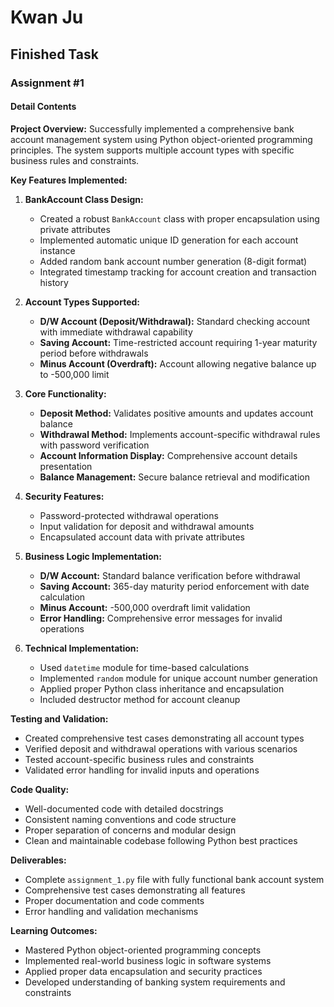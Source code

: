 # Kwan Ju

## Finished Task

### Assignment #1

#### Detail Contents

**Project Overview:**
Successfully implemented a comprehensive bank account management system using Python object-oriented programming principles. The system supports multiple account types with specific business rules and constraints.

**Key Features Implemented:**

1. **BankAccount Class Design:**
   - Created a robust `BankAccount` class with proper encapsulation using private attributes
   - Implemented automatic unique ID generation for each account instance
   - Added random bank account number generation (8-digit format)
   - Integrated timestamp tracking for account creation and transaction history

2. **Account Types Supported:**
   - **D/W Account (Deposit/Withdrawal):** Standard checking account with immediate withdrawal capability
   - **Saving Account:** Time-restricted account requiring 1-year maturity period before withdrawals
   - **Minus Account (Overdraft):** Account allowing negative balance up to -500,000 limit

3. **Core Functionality:**
   - **Deposit Method:** Validates positive amounts and updates account balance
   - **Withdrawal Method:** Implements account-specific withdrawal rules with password verification
   - **Account Information Display:** Comprehensive account details presentation
   - **Balance Management:** Secure balance retrieval and modification

4. **Security Features:**
   - Password-protected withdrawal operations
   - Input validation for deposit and withdrawal amounts
   - Encapsulated account data with private attributes

5. **Business Logic Implementation:**
   - **D/W Account:** Standard balance verification before withdrawal
   - **Saving Account:** 365-day maturity period enforcement with date calculation
   - **Minus Account:** -500,000 overdraft limit validation
   - **Error Handling:** Comprehensive error messages for invalid operations

6. **Technical Implementation:**
   - Used `datetime` module for time-based calculations
   - Implemented `random` module for unique account number generation
   - Applied proper Python class inheritance and encapsulation
   - Included destructor method for account cleanup

**Testing and Validation:**
- Created comprehensive test cases demonstrating all account types
- Verified deposit and withdrawal operations with various scenarios
- Tested account-specific business rules and constraints
- Validated error handling for invalid inputs and operations

**Code Quality:**
- Well-documented code with detailed docstrings
- Consistent naming conventions and code structure
- Proper separation of concerns and modular design
- Clean and maintainable codebase following Python best practices

**Deliverables:**
- Complete `assignment_1.py` file with fully functional bank account system
- Comprehensive test cases demonstrating all features
- Proper documentation and code comments
- Error handling and validation mechanisms

**Learning Outcomes:**
- Mastered Python object-oriented programming concepts
- Implemented real-world business logic in software systems
- Applied proper data encapsulation and security practices
- Developed understanding of banking system requirements and constraints 